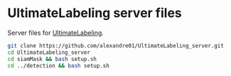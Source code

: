 # UltimateLabeling server files

Server files for [UltimateLabeling](https://github.com/alexandre01/UltimateLabeling).

```bash
git clone https://github.com/alexandre01/UltimateLabeling_server.git
cd UltimateLabeling_server
cd siamMask && bash setup.sh
cd ../detection && bash setup.sh
```